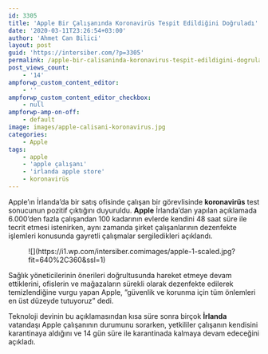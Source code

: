 ```yaml
---
id: 3305
title: 'Apple Bir Çalışanında Koronavirüs Tespit Edildiğini Doğruladı'
date: '2020-03-11T23:26:54+03:00'
author: 'Ahmet Can Bilici'
layout: post
guid: 'https://intersiber.com/?p=3305'
permalink: /apple-bir-calisaninda-koronavirus-tespit-edildigini-dogruladi/
post_views_count:
    - '14'
ampforwp_custom_content_editor:
    - ''
ampforwp_custom_content_editor_checkbox:
    - null
ampforwp-amp-on-off:
    - default
image: images/apple-calisani-koronavirus.jpg
categories:
    - Apple
tags:
    - apple
    - 'apple çalışanı'
    - 'irlanda apple store'
    - koronavirüs
---
```


Apple’ın İrlanda’da bir satış ofisinde çalışan bir görevlisinde **koronavirüs** test sonucunun pozitif çıktığını duyuruldu. **Apple** İrlanda’dan yapılan açıklamada 6.000’den fazla çalışandan 100 kadarının evlerde kendini 48 saat süre ile tecrit etmesi istenirken, aynı zamanda şirket çalışanlarının dezenfekte işlemleri konusunda gayretli çalışmalar sergiledikleri açıklandı.

<figure class="wp-block-image size-large">![](https://i1.wp.com/intersiber.comimages/apple-1-scaled.jpg?fit=640%2C360&ssl=1)</figure>Sağlık yöneticilerinin önerileri doğrultusunda hareket etmeye devam ettiklerini, ofislerin ve mağazaların sürekli olarak dezenfekte edilerek temizlendiğine vurgu yapan Apple, ”güvenlik ve korunma için tüm önlemleri en üst düzeyde tutuyoruz” dedi.

Teknoloji devinin bu açıklamasından kısa süre sonra birçok **İrlanda** vatandaşı Apple çalışanının durumunu sorarken, yetkililer çalışanın kendisini karantinaya aldığını ve 14 gün süre ile karantinada kalmaya devam edeceğini açıkladı.